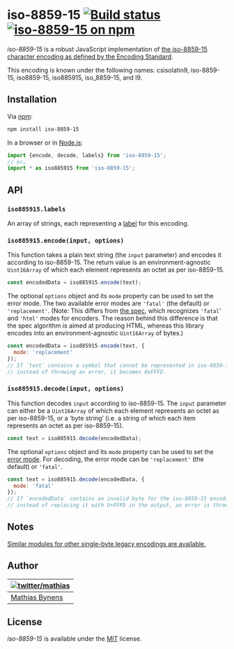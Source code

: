 # iso-8859-15 [![Build status](https://github.com/mathiasbynens/iso-8859-15/workflows/run-checks/badge.svg)](https://github.com/mathiasbynens/iso-8859-15/actions?query=workflow%3Arun-checks) [![iso-8859-15 on npm](https://img.shields.io/npm/v/iso-8859-15)](https://www.npmjs.com/package/iso-8859-15)

_iso-8859-15_ is a robust JavaScript implementation of [the iso-8859-15 character encoding as defined by the Encoding Standard](https://encoding.spec.whatwg.org/#iso-8859-15).

This encoding is known under the following names: csisolatin9, iso-8859-15, iso8859-15, iso885915, iso_8859-15, and l9.

## Installation

Via [npm](https://www.npmjs.com/):

```bash
npm install iso-8859-15
```

In a browser or in [Node.js](https://nodejs.org/):

```js
import {encode, decode, labels} from 'iso-8859-15';
// or…
import * as iso885915 from 'iso-8859-15';
```

## API

### `iso885915.labels`

An array of strings, each representing a [label](https://encoding.spec.whatwg.org/#label) for this encoding.

### `iso885915.encode(input, options)`

This function takes a plain text string (the `input` parameter) and encodes it according to iso-8859-15. The return value is an environment-agnostic `Uint16Array` of which each element represents an octet as per iso-8859-15.

```js
const encodedData = iso885915.encode(text);
```

The optional `options` object and its `mode` property can be used to set the error mode. The two available error modes are `'fatal'` (the default) or `'replacement'`. (Note: This differs from [the spec](https://encoding.spec.whatwg.org/#error-mode), which recognizes `'fatal`' and `'html'` modes for encoders. The reason behind this difference is that the spec algorithm is aimed at producing HTML, whereas this library encodes into an environment-agnostic `Uint16Array` of bytes.)

```js
const encodedData = iso885915.encode(text, {
  mode: 'replacement'
});
// If `text` contains a symbol that cannot be represented in iso-8859-15,
// instead of throwing an error, it becomes 0xFFFD.
```

### `iso885915.decode(input, options)`

This function decodes `input` according to iso-8859-15. The `input` parameter can either be a `Uint16Array` of which each element represents an octet as per iso-8859-15, or a ‘byte string’ (i.e. a string of which each item represents an octet as per iso-8859-15).

```js
const text = iso885915.decode(encodedData);
```

The optional `options` object and its `mode` property can be used to set the [error mode](https://encoding.spec.whatwg.org/#error-mode). For decoding, the error mode can be `'replacement'` (the default) or `'fatal'`.

```js
const text = iso885915.decode(encodedData, {
  mode: 'fatal'
});
// If `encodedData` contains an invalid byte for the iso-8859-15 encoding,
// instead of replacing it with U+FFFD in the output, an error is thrown.
```

## Notes

[Similar modules for other single-byte legacy encodings are available.](https://www.npmjs.com/browse/keyword/legacy-encoding)

## Author

| [![twitter/mathias](https://gravatar.com/avatar/24e08a9ea84deb17ae121074d0f17125?s=70)](https://twitter.com/mathias "Follow @mathias on Twitter") |
|---|
| [Mathias Bynens](https://mathiasbynens.be/) |

## License

_iso-8859-15_ is available under the [MIT](https://mths.be/mit) license.
